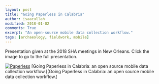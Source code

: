 ```yaml
---
layout: post
title: "Going Paperless in Calabria"
author: isaacullah
modified: 2018-01-02
comments: True
excerpt: "An open-source mobile data collection workflow."
tags: [archaeology, fieldwork, mobile]
---
```


Presentation given at the 2018 SHA meetings in New Orleans. Click the image to go to the full presentation.

[![Paperless](/images/paperles.jpg)](https://docs.google.com/presentation/d/18UJafoY_cW9_qm29m9Bn4o2v9d6_ucy04P_QfMzkphY/edit?usp=sharing)
[Going Paperless in Calabria: an open source mobile data collection workflow.](Going Paperless in Calabria: an open source mobile data collection workflow.)
